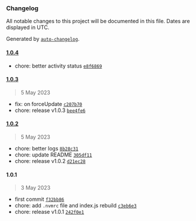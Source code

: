 ### Changelog

All notable changes to this project will be documented in this file. Dates are displayed in UTC.

Generated by [`auto-changelog`](https://github.com/CookPete/auto-changelog).

#### [1.0.4](https://github.com/hrenaud/gatsby-plugin-strapi-datas-mocker/compare/1.0.3...1.0.4)

- chore: better activity status [`e8f6869`](https://github.com/hrenaud/gatsby-plugin-strapi-datas-mocker/commit/e8f6869aec850108e6848c3426cd1e13fe60e719)

#### [1.0.3](https://github.com/hrenaud/gatsby-plugin-strapi-datas-mocker/compare/1.0.2...1.0.3)

> 5 May 2023

- fix: on forceUpdate [`c207b70`](https://github.com/hrenaud/gatsby-plugin-strapi-datas-mocker/commit/c207b70228dc4462006dfcde92383d22fa3251fb)
- chore: release v1.0.3 [`bee4fe6`](https://github.com/hrenaud/gatsby-plugin-strapi-datas-mocker/commit/bee4fe61967742282bdae1217dc489c06e8241d6)

#### [1.0.2](https://github.com/hrenaud/gatsby-plugin-strapi-datas-mocker/compare/1.0.1...1.0.2)

> 5 May 2023

- chore: better logs [`8b28c31`](https://github.com/hrenaud/gatsby-plugin-strapi-datas-mocker/commit/8b28c31d1d3af9fddc12776d0d479cb9b14a7011)
- chore: update README [`305df11`](https://github.com/hrenaud/gatsby-plugin-strapi-datas-mocker/commit/305df1141cd6b150ecd29d2952c9deac46e0f502)
- chore: release v1.0.2 [`d21ec28`](https://github.com/hrenaud/gatsby-plugin-strapi-datas-mocker/commit/d21ec281cfbb5f42acc835be8da0a34ca0873499)

#### 1.0.1

> 3 May 2023

- first commit [`f32bb86`](https://github.com/hrenaud/gatsby-plugin-strapi-datas-mocker/commit/f32bb86a2aa4693059cf21c411894bd8511b004c)
- chore: add `.nvmrc` file and index.js rebuild [`c3eb6e3`](https://github.com/hrenaud/gatsby-plugin-strapi-datas-mocker/commit/c3eb6e3a7020035f82f0753c05cd7db6dde81731)
- chore: release v1.0.1 [`242f0e1`](https://github.com/hrenaud/gatsby-plugin-strapi-datas-mocker/commit/242f0e18e6f1971d231181d9dc9e9ef5dcf1739f)
